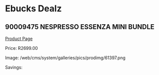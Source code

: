
# Ebucks Dealz
## 90009475 NESPRESSO ESSENZA MINI BUNDLE
[Product Page](https://www.ebucks.com/web/shop/productSelected.do?prodId=1158950225&catId=704984897)

Price: R2699.00

Image: /web/cms/system/galleries/pics/prodimg/61397.png

Savings: 


	